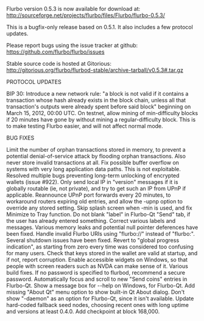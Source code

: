 Flurbo version 0.5.3 is now available for download at:
http://sourceforge.net/projects/flurbo/files/Flurbo/flurbo-0.5.3/

This is a bugfix-only release based on 0.5.1.
It also includes a few protocol updates.

Please report bugs using the issue tracker at github:
https://github.com/flurbo/flurbo/issues

Stable source code is hosted at Gitorious:
http://gitorious.org/flurbo/flurbod-stable/archive-tarball/v0.5.3#.tar.gz

PROTOCOL UPDATES

BIP 30: Introduce a new network rule: "a block is not valid if it contains a transaction whose hash already exists in the block chain, unless all that transaction's outputs were already spent before said block" beginning on March 15, 2012, 00:00 UTC.
On testnet, allow mining of min-difficulty blocks if 20 minutes have gone by without mining a regular-difficulty block. This is to make testing Flurbo easier, and will not affect normal mode.

BUG FIXES

Limit the number of orphan transactions stored in memory, to prevent a potential denial-of-service attack by flooding orphan transactions. Also never store invalid transactions at all.
Fix possible buffer overflow on systems with very long application data paths. This is not exploitable.
Resolved multiple bugs preventing long-term unlocking of encrypted wallets
(issue #922).
Only send local IP in "version" messages if it is globally routable (ie, not private), and try to get such an IP from UPnP if applicable.
Reannounce UPnP port forwards every 20 minutes, to workaround routers expiring old entries, and allow the -upnp option to override any stored setting.
Skip splash screen when -min is used, and fix Minimize to Tray function.
Do not blank "label" in Flurbo-Qt "Send" tab, if the user has already entered something.
Correct various labels and messages.
Various memory leaks and potential null pointer deferences have been fixed.
Handle invalid Flurbo URIs using "flurbo://" instead of "flurbo:".
Several shutdown issues have been fixed.
Revert to "global progress indication", as starting from zero every time was considered too confusing for many users.
Check that keys stored in the wallet are valid at startup, and if not, report corruption.
Enable accessible widgets on Windows, so that people with screen readers such as NVDA can make sense of it.
Various build fixes.
If no password is specified to flurbod, recommend a secure password.
Automatically focus and scroll to new "Send coins" entries in Flurbo-Qt.
Show a message box for --help on Windows, for Flurbo-Qt.
Add missing "About Qt" menu option to show built-in Qt About dialog.
Don't show "-daemon" as an option for Flurbo-Qt, since it isn't available.
Update hard-coded fallback seed nodes, choosing recent ones with long uptime and versions at least 0.4.0.
Add checkpoint at block 168,000.
